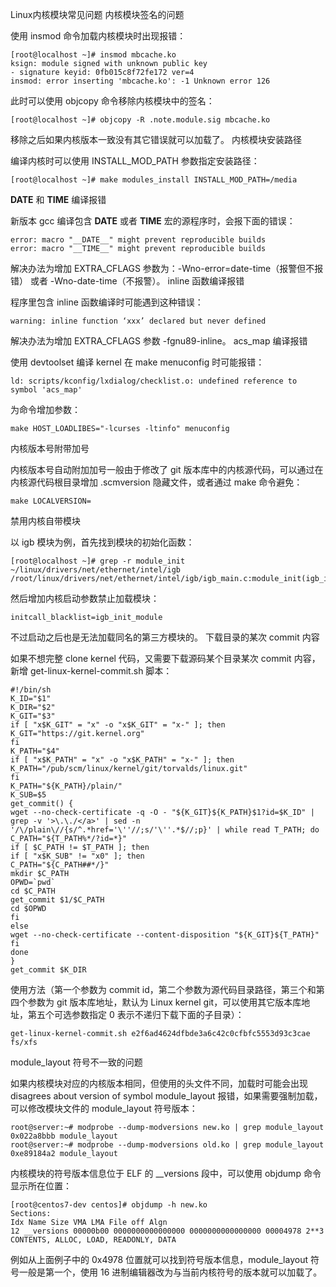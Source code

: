 Linux内核模块常见问题
内核模块签名的问题

使用 insmod 命令加载内核模块时出现报错：

    [root@localhost ~]# insmod mbcache.ko
    ksign: module signed with unknown public key
    - signature keyid: 0fb015c8f72fe172 ver=4
    insmod: error inserting 'mbcache.ko': -1 Unknown error 126

此时可以使用 objcopy 命令移除内核模块中的签名：

    [root@localhost ~]# objcopy -R .note.module.sig mbcache.ko

移除之后如果内核版本一致没有其它错误就可以加载了。
内核模块安装路径

编译内核时可以使用 INSTALL_MOD_PATH 参数指定安装路径：

    [root@localhost ~]# make modules_install INSTALL_MOD_PATH=/media

__DATE__ 和 __TIME__ 编译报错

新版本 gcc 编译包含 __DATE__ 或者 __TIME__ 宏的源程序时，会报下面的错误：

    error: macro "__DATE__" might prevent reproducible builds
    error: macro "__TIME__" might prevent reproducible builds

解决办法为增加 EXTRA_CFLAGS 参数为：-Wno-error=date-time（报警但不报错） 或者 -Wno-date-time（不报警）。
inline 函数编译报错

程序里包含 inline 函数编译时可能遇到这种错误：

    warning: inline function ‘xxx’ declared but never defined

解决办法为增加 EXTRA_CFLAGS 参数 -fgnu89-inline。
acs_map 编译报错

使用 devtoolset 编译 kernel 在 make menuconfig 时可能报错：

    ld: scripts/kconfig/lxdialog/checklist.o: undefined reference to symbol 'acs_map'

为命令增加参数：

    make HOST_LOADLIBES="-lcurses -ltinfo" menuconfig

内核版本号附带加号

内核版本号自动附加加号一般由于修改了 git 版本库中的内核源代码，可以通过在内核源代码根目录增加 .scmversion 隐藏文件，或者通过 make 命令避免：

    make LOCALVERSION=

禁用内核自带模块

以 igb 模块为例，首先找到模块的初始化函数：

    [root@localhost ~]# grep -r module_init ~/linux/drivers/net/ethernet/intel/igb
    /root/linux/drivers/net/ethernet/intel/igb/igb_main.c:module_init(igb_init_module);

然后增加内核启动参数禁止加载模块：

    initcall_blacklist=igb_init_module

不过启动之后也是无法加载同名的第三方模块的。
下载目录的某次 commit 内容

如果不想完整 clone kernel 代码，又需要下载源码某个目录某次 commit 内容，新增 get-linux-kernel-commit.sh 脚本：

    #!/bin/sh
    K_ID="$1"
    K_DIR="$2"
    K_GIT="$3"
    if [ "x$K_GIT" = "x" -o "x$K_GIT" = "x-" ]; then
    K_GIT="https://git.kernel.org"
    fi
    K_PATH="$4"
    if [ "x$K_PATH" = "x" -o "x$K_PATH" = "x-" ]; then
    K_PATH="/pub/scm/linux/kernel/git/torvalds/linux.git"
    fi
    K_PATH="${K_PATH}/plain/"
    K_SUB=$5
    get_commit() {
    wget --no-check-certificate -q -O - "${K_GIT}${K_PATH}$1?id=$K_ID" | grep -v '>\.\./</a>' | sed -n '/\/plain\//{s/^.*href='\''//;s/'\''.*$//;p}' | while read T_PATH; do
    C_PATH="${T_PATH%*/?id=*}"
    if [ $C_PATH != $T_PATH ]; then
    if [ "x$K_SUB" != "x0" ]; then
    C_PATH="${C_PATH##*/}"
    mkdir $C_PATH
    OPWD=`pwd`
    cd $C_PATH
    get_commit $1/$C_PATH
    cd $OPWD
    fi
    else
    wget --no-check-certificate --content-disposition "${K_GIT}${T_PATH}"
    fi
    done
    }
    get_commit $K_DIR

使用方法（第一个参数为 commit id，第二个参数为源代码目录路径，第三个和第四个参数为 git 版本库地址，默认为 Linux kernel git，可以使用其它版本库地址，第五个可选参数指定 0 表示不递归下载下面的子目录）：

    get-linux-kernel-commit.sh e2f6ad4624dfbde3a6c42c0cfbfc5553d93c3cae fs/xfs

module_layout 符号不一致的问题

如果内核模块对应的内核版本相同，但使用的头文件不同，加载时可能会出现 disagrees about version of symbol module_layout 报错，如果需要强制加载，可以修改模块文件的 module_layout 符号版本：

    root@server:~# modprobe --dump-modversions new.ko | grep module_layout
    0x022a8bbb module_layout
    root@server:~# modprobe --dump-modversions old.ko | grep module_layout
    0xe89184a2 module_layout

内核模块的符号版本信息位于 ELF 的 __versions 段中，可以使用 objdump 命令显示所在位置：

    [root@centos7-dev centos]# objdump -h new.ko
    Sections:
    Idx Name Size VMA LMA File off Algn
    12 __versions 00000b00 0000000000000000 0000000000000000 00004978 2**3
    CONTENTS, ALLOC, LOAD, READONLY, DATA

例如从上面例子中的 0x4978 位置就可以找到符号版本信息，module_layout 符号一般是第一个，使用 16 进制编辑器改为与当前内核符号的版本就可以加载了。